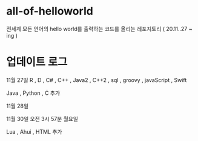# all-of-helloworld
전세계 모든 언어의 hello world를 출력하는 코드를 올리는 레포지토리 ( 20.11..27 ~ ing )

# 업데이트 로그

11월 27일
R , D , C# , C++ , Java2  , C++2 , sql , groovy , javaScript , Swift 

Java , Python , C 추가

11월 28일


11월 30일 오전 3시 57분 월요일

Lua , Ahui , HTML 추가
